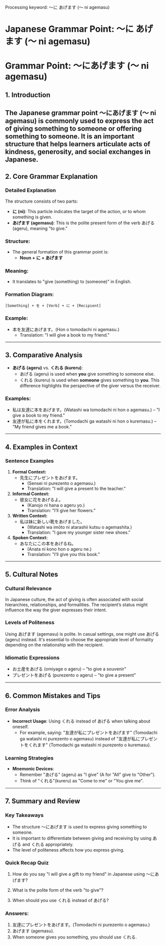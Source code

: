 Processing keyword: ～に あげます (〜 ni agemasu)
# Japanese Grammar Point: ～に あげます (〜 ni agemasu)
# Grammar Point: ～にあげます (〜 ni agemasu)
## 1. Introduction
The Japanese grammar point ～にあげます (〜 ni agemasu) is commonly used to express the act of giving something to someone or offering something to someone. It is an important structure that helps learners articulate acts of kindness, generosity, and social exchanges in Japanese.
---
## 2. Core Grammar Explanation
### Detailed Explanation
The structure consists of two parts:
- **に (ni)**: This particle indicates the target of the action, or to whom something is given. 
- **あげます (agemasu)**: This is the polite present form of the verb あげる (ageru), meaning "to give."
### Structure:
- The general formation of this grammar point is:
  - **Noun + に + あげます**
  
### Meaning:
- It translates to "give (something) to (someone)" in English. 
### Formation Diagram:
```
[Something] + を + [Verb] + に + [Recipient]
```
### Example:
- 本を友達にあげます。(Hon o tomodachi ni agemasu.)
  - Translation: "I will give a book to my friend."
---
## 3. Comparative Analysis
- **あげる (ageru)** vs. **くれる (kureru)**: 
  - あげる (ageru) is used when **you** give something to someone else. 
  - くれる (kureru) is used when **someone** gives something to **you**. This difference highlights the perspective of the giver versus the receiver.
### Examples:
- 私は友達に本をあげます。(Watashi wa tomodachi ni hon o agemasu.) – "I give a book to my friend."
- 友達が私に本をくれます。(Tomodachi ga watashi ni hon o kuremasu.) – "My friend gives me a book."
---
## 4. Examples in Context
### Sentence Examples
1. **Formal Context:**
   - 先生にプレゼントをあげます。
     - (Sensei ni purezento o agemasu.)
     - Translation: "I will give a present to the teacher."
2. **Informal Context:**
   - 彼女に花をあげるよ。
     - (Kanojo ni hana o ageru yo.)
     - Translation: "I’ll give her flowers."
3. **Written Context:**
   - 私は妹に新しい靴をあげました。
     - (Watashi wa imōto ni atarashii kutsu o agemashita.)
     - Translation: "I gave my younger sister new shoes."
4. **Spoken Context:**
   - あなたにこの本をあげるね。
     - (Anata ni kono hon o ageru ne.)
     - Translation: "I’ll give you this book."
---
## 5. Cultural Notes
### Cultural Relevance
In Japanese culture, the act of giving is often associated with social hierarchies, relationships, and formalities. The recipient’s status might influence the way the giver expresses their intent.
### Levels of Politeness
Using あげます (agemasu) is polite. In casual settings, one might use あげる (ageru) instead. It's essential to choose the appropriate level of formality depending on the relationship with the recipient.
### Idiomatic Expressions
- お土産をあげる (omiyage o ageru) – "to give a souvenir"
- プレゼントをあげる (purezento o ageru) – "to give a present"
---
## 6. Common Mistakes and Tips
### Error Analysis
- **Incorrect Usage**: Using くれる instead of あげる when talking about oneself.
  - For example, saying: "友達が私にプレゼントをあげます" (Tomodachi ga watashi ni purezento o agemasu) instead of "友達が私にプレゼントをくれます" (Tomodachi ga watashi ni purezento o kuremasu).
  
### Learning Strategies
- **Mnemonic Devices**: 
  - Remember "あげる" (ageru) as "I give" (A for "All" give to "Other").
  - Think of "くれる"(kureru) as "Come to me" or "You give me".
---
## 7. Summary and Review
### Key Takeaways
- The structure ～にあげます is used to express giving something to someone.
- It is important to differentiate between giving and receiving by using あげる and くれる appropriately.
- The level of politeness affects how you express giving.
### Quick Recap Quiz
1. How do you say "I will give a gift to my friend" in Japanese using ～にあげます?
   
2. What is the polite form of the verb "to give"?
3. When should you use くれる instead of あげる?
### Answers:
1. 友達にプレゼントをあげます。(Tomodachi ni purezento o agemasu.)
2. あげます (agemasu).
3. When someone gives you something, you should use くれる.
